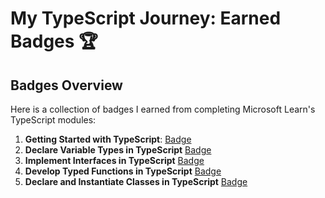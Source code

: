 # My TypeScript Journey: Earned Badges 🏆

## Badges Overview

Here is a collection of badges I earned from completing Microsoft Learn's TypeScript modules:

1. **Getting Started with TypeScript**: [Badge](https://learn.microsoft.com/en-us/users/kleostro/achievements/3xsmfadh)
2. **Declare Variable Types in TypeScript** [Badge](https://learn.microsoft.com/api/achievements/share/en-us/kleostro/BL2NJEYD?sharingId=A1D2E97764932C45)
3. **Implement Interfaces in TypeScript** [Badge](https://learn.microsoft.com/api/achievements/share/en-us/kleostro/8RL4UKKW?sharingId=A1D2E97764932C45)
4. **Develop Typed Functions in TypeScript** [Badge](https://learn.microsoft.com/api/achievements/share/en-us/kleostro/4S7YFYUK?sharingId=A1D2E97764932C45)
5. **Declare and Instantiate Classes in TypeScript** [Badge](https://learn.microsoft.com/api/achievements/share/en-us/kleostro/WAGSHGXN?sharingId=A1D2E97764932C45)

